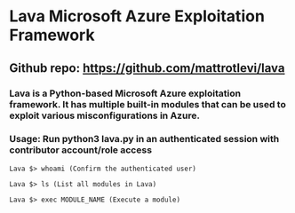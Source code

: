 # Lava Microsoft Azure Exploitation Framework

## Github repo: https://github.com/mattrotlevi/lava

### Lava is a Python-based Microsoft Azure exploitation framework. It has multiple built-in modules that can be used to exploit various misconfigurations in Azure.

### Usage: Run python3 lava.py in an authenticated session with contributor account/role access

    Lava $> whoami (Confirm the authenticated user)

    Lava $> ls (List all modules in Lava)

    Lava $> exec MODULE_NAME (Execute a module)
